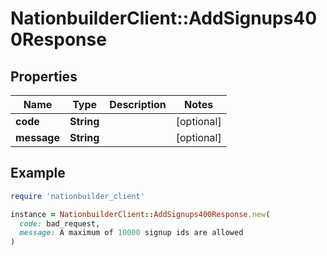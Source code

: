 # NationbuilderClient::AddSignups400Response

## Properties

| Name | Type | Description | Notes |
| ---- | ---- | ----------- | ----- |
| **code** | **String** |  | [optional] |
| **message** | **String** |  | [optional] |

## Example

```ruby
require 'nationbuilder_client'

instance = NationbuilderClient::AddSignups400Response.new(
  code: bad_request,
  message: A maximum of 10000 signup ids are allowed
)
```

